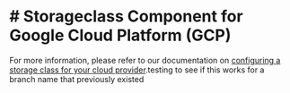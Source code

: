 # # Storageclass Component for Google Cloud Platform (GCP)

For more information, please refer to our documentation on [configuring a storage class for your cloud provider](http://localhost:5080/admin/deploy/kubernetes/configure#configure-a-storage-class).testing to see if this works for a branch name that previously existed
